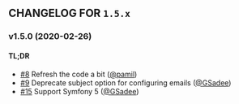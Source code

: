 ## CHANGELOG FOR `1.5.x`

### v1.5.0 (2020-02-26)

#### TL;DR

- [#8](https://github.com/Sylius/SyliusMailerBundle/issues/8) Refresh the code a bit ([@pamil](https://github.com/pamil))
- [#9](https://github.com/Sylius/SyliusMailerBundle/issues/9) Deprecate subject option for configuring emails ([@GSadee](https://github.com/GSadee))
- [#15](https://github.com/Sylius/SyliusMailerBundle/issues/15) Support Symfony 5 ([@GSadee](https://github.com/GSadee))